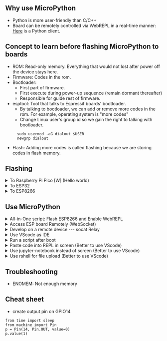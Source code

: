 ## Why use MicroPython
* Python is more user-friendly than C/C++
* Board can be remotely controlled via WebREPL in a real-time manner: [Here](ESP8266_WebREPL.ipynb) is a Python client.
## Concept to learn before flashing MicroPython to boards 
  * ROM: Read-only memory. Everything that would not lost after power off the device stays here.
  * Firmware: Codes in the rom.
  * Bootloader: 
    * First part of firmware. 
    * First execute during power-up sequence (remain dormant thereafter)
    * Responsible for guide rest of firmware. 
  * esptool: Tool that talks to Espressif boards' bootloader.
    * By talking to bootloader, we can add or remove more codes in the rom. For example, operating system is "more codes"
    * Change Linux user's group id so we gain the right to talking with bootloader.
    ``` 
      sudo usermod -aG dialout $USER
      newgrp dialout
    ```
  * Flash: Adding more codes is called flashing because we are storing codes in flash memory. 
## Flashing 
<details>
  <summary> To Raspberry Pi Pico [W] (Hello world)</summary>
  
  1. Connect Pico to PC via USB cable.
  2. A new removable media appears as RPI-RP2
  3. There is a pre-compiled micropython fireware, a downloadable [UF2 file](https://www.raspberrypi.com/documentation/microcontrollers/micropython.html).
  4. Download the UF2 file into RPI-RP2.
  5. Pico will restart automatically then boot into micropython.
  6. A new serial port is now avaiable at /dev/ttyACM0
  7. Use screen to play with micropython (ported Python3.4)
  ```
  # screen /dev/ttyACM0 115200
  >>> import sys
  >>> print(sys.version)
  3.4.0
  ```
  8. Pico's MicroPython [Docs](https://docs.micropython.org/en/latest/rp2/quickref.html)
</details>
 
<details>
  <summary> To ESP32 </summary>
  
 * Remove "more codes" (For some special board like <i>Heltec Wireless Stick Lite</i>, One [has to](https://github.com/espressif/esptool/wiki/ESP32-Boot-Mode-Selection) bring down GPIO0 to flash the board)
  ```
  pip install esptool
  esptool.py --port /dev/ttyUSB0 erase_flash                         # Erase flash. Only bootload left in ROM
  ```
  * Add "more codes" which is MicroPython
  ```
  # https://micropython.org/download/esp32/
  wget https://micropython.org/resources/firmware/esp32-20210902-v1.17.bin
  esptool.py --port /dev/ttyUSB0 --chip esp32 write_flash -z 0x1000 esp32-20210902-v1.17.bin
  ```
  * Hello World
  ```
  $ screen /dev/ttyUSB0 115200
  >>> import sys
  >>> print(sys.version)
  3.4.0
  ```
</details>

<details>
  <summary> To ESP8266 </summary>
  
  * Flash MicroPython
  ```shell
  esptool.py --port /dev/ttyUSB0               erase_flash
  esptool.py --port /dev/ttyUSB0 --baud 460800 write_flash --flash_size=detect 0 esp8266-20210902-v1.17.bin
  ```
</details> 

## Use MicroPython

<details> 
  <summary> All-in-One script: Flash ESP8266 and Enable WebREPL </summary>  
   
  ```shell 
  wget https://micropython.org/resources/firmware/esp8266-20220618-v1.19.1.bin
  bash flash_esp.sh --model esp8266 --port /dev/ttyUSB0 --bin esp8266-20220618-v1.19.1.bin --hostname myESP8266 --webrepl-passwd 123456 --ssid xxx --wifi-passwd xxx
  ```
</details>

<details> 
  <summary> Access ESP board Remotely (WebSocket) </summary>  
 
  * Setup [WebREPL](https://learn.adafruit.com/micropython-basics-esp8266-webrepl/access-webrepl)
    1. Flash MicroPython (>1.8.6)
    2. Use Serial Communication
    ```
    screen /dev/ttyUSB0 115200
    import webrepl_setup
    # >>> E (Press Shift + E Keys)
    # >>> 123456 (As WebREPL password)
    ``` 
    3. Visit https://micropython.org/webrepl/ so one can connect to ESP board after step 4.
    4. Connect MicroPython's WiFi access point so the board can be accessed remotely. 
  * Access WebREPL when ESP board is in Station Mode 
    * Run following code via Serial Com to join the board to a WiFi network and it will be accessiable via WebSocket automatically even after reboot. 
    ```
    import network 
    wlan = network.WLAN(network.STA_IF)
    wlan.active(True)
    wlan.config(dhcp_hostname="IwantThisHostname") 
    wlan.connect('ssid', 'password')
    wlan.ifconfig()
    # ('192.168.x.128', '255.255.255.0', '192.168.x.x', '8.8.8.8')
    ```
  * [Here](ESP8266_WebREPL.ipynb) is a Python client
  * All in One
    ```shell
    esptool.py --port /dev/ttyUSB0               erase_flash
    esptool.py --port /dev/ttyUSB0 --baud 460800 write_flash --flash_size=detect 0 esp8266-20210902-v1.17.bin 
    
    screen -d -m -S esp8266 /dev/ttyUSB0 115200  
    screen -S esp8266 -X stuff "^M"
    screen -S esp8266 -X stuff "import webrepl_setup ^M"
    screen -S esp8266 -X stuff "E^M"
    screen -S esp8266 -X stuff "123456^M"
    screen -S esp8266 -X stuff "123456^M"
    screen -S esp8266 -X stuff "y^M" 
    screen -S esp8266 -X stuff "^M"
    screen -S esp8266 -X stuff "import network ^M"
    screen -S esp8266 -X stuff "wlan = network.WLAN(network.STA_IF) ^M"
    screen -S esp8266 -X stuff "wlan.active(True) ^M"
    screen -S esp8266 -X stuff "wlan.config(dhcp_hostname='IRreceiver') ^M"
    screen -S esp8266 -X stuff "wlan.connect('SSID', 'PASSWORD') ^M"
    screen -S esp8266 -X stuff "wlan.ifconfig() ^M" 
    screen -S esp8266 -X quit  
    ```
 
</details>

<details> 
  <summary> Develop on a remote device --- socat Relay </summary>  
  
  * Partial credit to [FloHimself](https://unix.stackexchange.com/a/201763) 
  * An ESP8266 is attached to a respberry "piMachine"
  * We can relay /dev/ttyUSB0 on pi to local machine, a Linux VM.
  ```
  # Start a remote screen session on pi 
  ssh piMachine "screen -s /bin/bash -d -m -S mySocat"
  # Run socat in remote screen session so that 127.0.0.1:12345 is listening.
  ssh piMachine "screen                    -S mySocat -X stuff \"socat /dev/ttyUSB0,RAW TCP-LISTEN:12345,BIND=127.0.0.1,FORK ^M\"" 
  # Forward remote 127.0.0.1:12345 to local 54321
  ssh -NfL 54321:127.0.0.1:12345 piMachine 
  # Create a symbolic link foo
  socat PTY,raw,link=foo tcp:127.0.0.1:54321 &
  # Use foo
  screen foo 115200
  ```
  
</details>

<details> 
  <summary> Use VScode as IDE </summary>  
  
  1. Install [VScode](https://code.visualstudio.com/)
  2. Search <i>Pico-Go</i> in extensions marketplace
  3. Create a folder so we can configure Pico-Go
  4. In Vscode's <i>Command Palette</i>, run "Pico-Go > Global settings".
     * Change global settings' pico-go.json 
     ```
     { 
       "auto_connect": false
     }
     ```
  5. In Vscode's <i>Command Palette</i>, run "Pico-Go > configurate project"
     * Add new key and value in project's pico-go.json 
     ```
     {
       "sync_folder": "",
       "open_on_start": true,  
       "manual_com_device": "/dev/ttyACM0"
     }
     ```
  6. Restart VScode
</details>  
 
<details> 
  <summary> Run a script after boot</summary> 
  
  * Just name a script main.py instead of test.py and use [rshell](https://github.com/dhylands/rshell) to upload
  * When the board reboot, the script will run. 
</details>  

<details> 
  <summary> Paste code into REPL in screen (Better to use VScode) </summary>  
  
  * [2.3.5. Paste mode](https://docs.micropython.org/en/latest/esp8266/tutorial/repl.html#paste-mode)
  * [2.3.6. Other control commands](https://docs.micropython.org/en/latest/esp8266/tutorial/repl.html#other-control-commands)
</details> 

<details> 
  <summary> Use jupyter-notebook instead of screen (Better to use VScode) </summary>  
  
  * Add MicroPython [Kernel](https://github.com/goatchurchprime/jupyter_micropython_kernel)
  ```
  pip install jupyter_micropython_kernel
  python -m jupyter_micropython_kernel.install
  ``` 
</details> 

<details> 
  <summary> Use rshell for file upload (Better to use VScode) </summary> 
  
  1. Prepare a lib on Desktop
  ```shell
  cat << EOF > test.py
  def hello_world():
    print("Hello World!")
  EOF
  ```
  2. Use [rshell](https://github.com/dhylands/rshell) to transfer file
  ```shell
  rshell -p /dev/ttyACM0 cp test.py /pyboard
  ```
  3. Import lib
  ```
  >>> import test
  >>> test.hello_world()
  Hello World!
  ```
</details> 

## Troubleshooting
* ENOMEM: Not enough memory
## Cheat sheet
* create output pin on GPIO14 
``` 
from time import sleep 
from machine import Pin  
p = Pin(14, Pin.OUT, value=0)  
p.value(1)   
```
